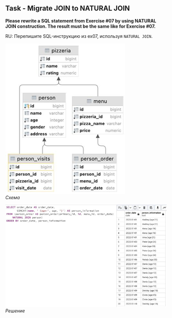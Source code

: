 ## Task - Migrate JOIN to NATURAL JOIN

**Please rewrite a SQL statement from Exercise #07 by using NATURAL JOIN construction. The result must be the same like for Exercise #07.**

RU: Перепишите SQL-инструкцию из ex07, используя `NATURAL JOIN`.

![Screenshot](../screenshots/scheme.jpg "Схема")\
*Схема*

![Screenshot](../screenshots/ex08.jpg "Решение")\
*Решение*